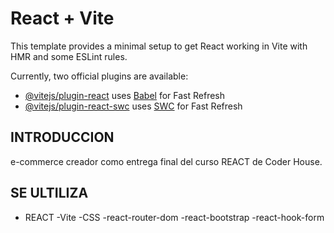 # React + Vite

This template provides a minimal setup to get React working in Vite with HMR and some ESLint rules.

Currently, two official plugins are available:

- [@vitejs/plugin-react](https://github.com/vitejs/vite-plugin-react/blob/main/packages/plugin-react/README.md) uses [Babel](https://babeljs.io/) for Fast Refresh
- [@vitejs/plugin-react-swc](https://github.com/vitejs/vite-plugin-react-swc) uses [SWC](https://swc.rs/) for Fast Refresh

## INTRODUCCION

e-commerce creador como entrega final del curso REACT de Coder House.

## SE ULTILIZA

- REACT
  -Vite
  -CSS
  -react-router-dom
  -react-bootstrap
  -react-hook-form

